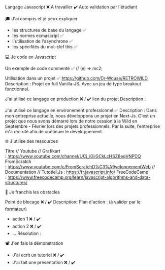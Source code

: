 Langage Javascript
❌ A travailler
✔️ Auto validation par l'étudiant

🎓 J'ai compris et je peux expliquer
* les structures de base du langage ✅
* les normes ecmascript ✅
* l'utilisation de l'asynchrone ✅
* les spécifités du mot-clef this ✅

💻 Je code en Javascript

Un exemple de code commenté ✅
// (e) => mc2;

Utilisation dans un projet ✅
https://github.com/Dr-Wouse/RETROWILD
Description : Projet en full Vanilla-JS. Avec un jeu de type breakout fonctionnel.

J'ai utilisé ce langage en production ❌ / ✔️
lien du projet
Description :

J'ai utilisé ce langage en environement professionnel ✅
Description :
Dans mon entreprise actuelle, nous développons un projet en Next-Js. C'est un projet que nous avons démarré lors de notre cession à la Wild en Septembre - Février lors des projets professionnels. Par la suite, l'entreprise m'a recruté afin de continuer le développement.

🌐 J'utilise des ressources

Titre
// Youtube //
Grafikart : https://www.youtube.com/channel/UCj_iGliGCkLcHSZ8eqVNPDQ
FromScratch : https://www.youtube.com/c/FromScratchD%C3%A9veloppementWeb
// Documentation //
Tutotiel.Js : https://fr.javascript.info/
FreeCodeCamp : https://www.freecodecamp.org/learn/javascript-algorithms-and-data-structures/

🚧 Je franchis les obstacles

Point de blocage ❌ / ✔️
Description:
Plan d'action : (à valider par le formateur)
* action 1 ❌ / ✔️
* action 2 ❌ / ✔️
* ...
Résolution :

📽️ J'en fais la démonstration
* J'ai ecrit un tutoriel ❌ / ✔️
* J'ai fait une présentation ❌ / ✔️
